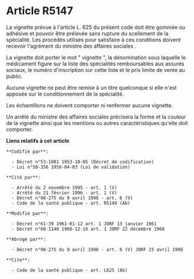 # Article R5147

La vignette prévue à l'article L. 625 du présent code doit être gommée ou adhésive et pouvoir être prélevée sans rupture du
scellement de la spécialité. Les procédés utilisés pour satisfaire à ces conditions doivent recevoir l'agrément du ministre
des affaires sociales    . 

La vignette doit porter le mot " vignette ", la dénomination sous laquelle le médicament figure sur la liste des spécialités
remboursables aux assurés sociaux, le numéro d'inscription sur cette liste et le prix limite de vente au public. 

Aucune vignette ne peut être remise à un titre quelconque si elle n'est apposée sur le conditionnement de la spécialité. 

Les échantillons ne doivent comporter ni renfermer aucune vignette. 

Un arrêté du ministre des affaires sociales précisera la forme et la couleur de la vignette ainsi que les mentions ou autres
caractéristiques qu'elle doit comporter.

**Liens relatifs à cet article**

	**Codifié par**:

	  - Décret n°53-1001 1953-10-05 (Décret de codification)
	  - Loi n°58-356 1958-04-03 (Loi de validation)

	**Cité par**:

	  - Arrêté du 2 novembre 1995 - art. 1 (V)
	  - Arrêté du 21 février 1996 - art. 1 (V)
	  - Décret n°98-275 du 9 avril 1998 - art. 6 (V)
	  - Code de la santé publique - art. R5148 (Ab)

	**Modifié par**:

	  - Décret n°61-39 1961-01-12 art. 1 JORF 13 janvier 1961
	  - Décret n°68-1148 1968-12-16 art. 1 JORF 22 décembre 1968

	**Abrogé par**:

	  - Décret n°98-275 du 9 avril 1998 - art. 6 (V) JORF 15 avril 1998

	**Cite**:

	  - Code de la santé publique - art. L625 (Ab)
